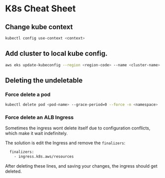 # K8s Cheat Sheet

## Change kube context

```bash
kubectl config use-context <context>
```

## Add cluster to local kube config.
```bash
aws eks update-kubeconfig --region <region-code> --name <cluster-name>
```

## Deleting the undeletable

### Force delete a pod
```bash
kubectl delete pod <pod-name> --grace-period=0 --force -n <namespace>
```

### Force delete an ALB Ingress
Sometimes the ingress wont delete itself due to configuration conflicts, which make it wait indefinitely.

The solution is edit the Ingress and remove the `finalizers`:
```bash
  finalizers:
    - ingress.k8s.aws/resources
```
After deleting these lines, and saving your changes, the ingress should get deleted.
